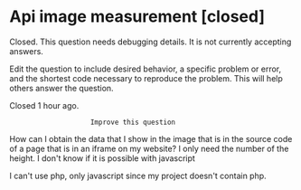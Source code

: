 
# Api image measurement [closed]







Closed. This question needs debugging details. It is not currently accepting answers.
                        
                    










 Edit the question to include desired behavior, a specific problem or error, and the shortest code necessary to reproduce the problem. This will help others answer the question.


Closed 1 hour ago.







                        Improve this question
                    



How can I obtain the data that I show in the image that is in the source code of a page that is in an iframe on my website?
I only need the number of the height. I don't know if it is possible with javascript

I can't use php, only javascript since my project doesn't contain php.

        